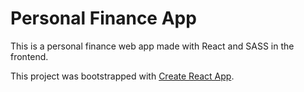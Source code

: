 # Personal Finance App

This is a personal finance web app made with React and SASS in the frontend. 


This project was bootstrapped with [Create React App](https://github.com/facebook/create-react-app).